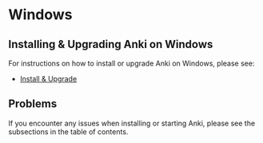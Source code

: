 # Windows

## Installing & Upgrading Anki on Windows

For instructions on how to install or upgrade Anki on Windows, please see:
- [Install & Upgrade](installing.md)

## Problems

If you encounter any issues when installing or starting Anki, please see the
subsections in the table of contents.